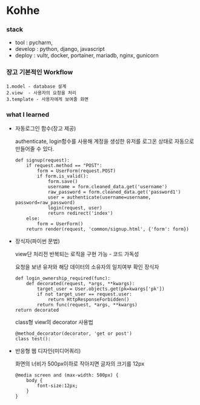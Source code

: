# Kohhe

### stack 
- tool : pycharm,
- develop : python, django, javascript
- deploy : vultr, docker, portainer, mariadb, nginx, gunicorn

### 장고 기본적인 Workflow

    1.model - database 설계
    2.view  - 사용자의 요청을 처리
    3.template - 사용자에게 보여줄 화면



### what I learned
- 자동로그인 함수(장고 제공)

    authenticate, login함수를 사용해 
    계정을 생성한 유저를 로그온 상태로 자동으로 만들어줄 수 있다.
    ```
    def signup(request):
        if request.method == "POST":
            form = UserForm(request.POST)
            if form.is_valid():
                form.save()
                username = form.cleaned_data.get('username')
                raw_password = form.cleaned_data.get('password1')
                user = authenticate(username=username, password=raw_password)
                login(request, user)
                return redirect('index')
        else:
            form = UserForm()
        return render(request, 'common/signup.html', {'form': form})
    ```
    
- 장식자(파이썬 문법)

    view단 처리전 반복되는 로직을 구현 가능 - 코드 가독성
    
    요청을 보낸 유저와 해당 데이터의 소유자의 일치여부 확인 장식자
    ```
    def login_ownership_required(func):
        def decorated(request, *args, **kwargs):
            target_user = User.objects.get(pk=kwargs['pk'])
            if not target_user == request.user:
                return HttpResponseForbidden()
            return func(request, *args, **kwargs)
    return decorated
    ```
    class형 view의 decorator 사용법
    ```
    @method_decorator(decorator, 'get or post')
    class test():
    ```

- 반응형 웹 디자인(미디어쿼리)

    화면의 너비가 500px이하로 작아지면 글자의 크기를 12px
    ```
    @media screen and (max-width: 500px) {
        body {
            font-size:12px;
        }
    }
    ```





